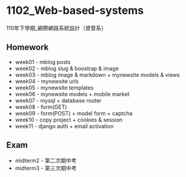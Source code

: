 # 1102_Web-based-systems

110年下學期_網際網路系統設計（資管系）

## Homework

* week01 - mblog posts
* week02 - mblog slug & boostrap & image
* week03 - mblog image & markdown + mynewsite models & views
* week04 - mynewsite urls
* week05 - mynewsite templates
* week06 - mynewsite models + mobile market
* week07 - mysql + database router
* week08 - form(GET)
* week09 - form(POST) + model form + captcha
* week10 - copy project + cookies & session
* week11 - django auth + email activation

## Exam

* midterm2 - 第二次期中考
* midterm3 - 第三次期中考
